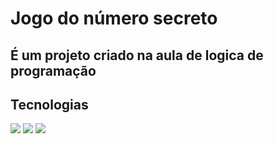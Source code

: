 <h1>Jogo do número secreto</h1>

<h2>É um projeto criado na aula de logica de programação</h2>

## Tecnologias

<div>
  <img src="https://shields.io/badge/HTML-239120?style-for-the-badge&logo-html5&logoColor_white">
  <img src="https://shields.io/badge/CSS-239120?&style-for-the-badge&logo-css3&logoColor-white">  
  <img src="https://shields.io/badge/JavaScript-F7DF1E?style-for-the-badge&logo-javascript&logoColor-black">
</div>


